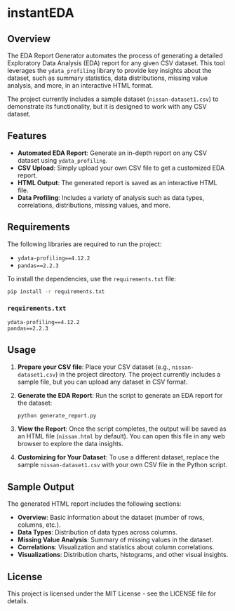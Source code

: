 # instantEDA

## Overview

The EDA Report Generator automates the process of generating a detailed
Exploratory Data Analysis (EDA) report for any given CSV dataset. This
tool leverages the `ydata_profiling` library to provide key insights
about the dataset, such as summary statistics, data distributions,
missing value analysis, and more, in an interactive HTML format.

The project currently includes a sample dataset (`nissan-dataset1.csv`)
to demonstrate its functionality, but it is designed to work with any
CSV dataset.

## Features

-   **Automated EDA Report**: Generate an in-depth report on any CSV
    dataset using `ydata_profiling`.
-   **CSV Upload**: Simply upload your own CSV file to get a customized
    EDA report.
-   **HTML Output**: The generated report is saved as an interactive
    HTML file.
-   **Data Profiling**: Includes a variety of analysis such as data
    types, correlations, distributions, missing values, and more.

## Requirements

The following libraries are required to run the project:

-   `ydata-profiling==4.12.2`
-   `pandas==2.2.3`

To install the dependencies, use the `requirements.txt` file:

``` bash
pip install -r requirements.txt
```

### `requirements.txt`

    ydata-profiling==4.12.2
    pandas==2.2.3

## Usage

1.  **Prepare your CSV file**: Place your CSV dataset (e.g.,
    `nissan-dataset1.csv`) in the project directory. The project
    currently includes a sample file, but you can upload any dataset in
    CSV format.

2.  **Generate the EDA Report**: Run the script to generate an EDA
    report for the dataset:

    ``` bash
    python generate_report.py
    ```

3.  **View the Report**: Once the script completes, the output will be
    saved as an HTML file (`nissan.html` by default). You can open this
    file in any web browser to explore the data insights.

4.  **Customizing for Your Dataset**: To use a different dataset,
    replace the sample `nissan-dataset1.csv` with your own CSV file in
    the Python script.

## Sample Output

The generated HTML report includes the following sections:

-   **Overview**: Basic information about the dataset (number of rows,
    columns, etc.).
-   **Data Types**: Distribution of data types across columns.
-   **Missing Value Analysis**: Summary of missing values in the
    dataset.
-   **Correlations**: Visualization and statistics about column
    correlations.
-   **Visualizations**: Distribution charts, histograms, and other
    visual insights.

## License

This project is licensed under the MIT License - see the LICENSE file
for details.
